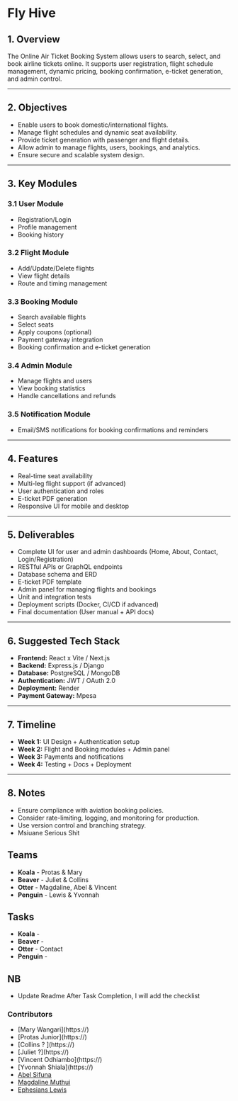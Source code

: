 # Fly Hive


## 1. Overview

The Online Air Ticket Booking System allows users to search, select, and book airline tickets online. It supports user registration, flight schedule management, dynamic pricing, booking confirmation, e-ticket generation, and admin control.

---

## 2. Objectives

* Enable users to book domestic/international flights.
* Manage flight schedules and dynamic seat availability.
* Provide ticket generation with passenger and flight details.
* Allow admin to manage flights, users, bookings, and analytics.
* Ensure secure and scalable system design.

---

## 3. Key Modules

### 3.1 User Module

* Registration/Login
* Profile management
* Booking history

### 3.2 Flight Module

* Add/Update/Delete flights
* View flight details
* Route and timing management

### 3.3 Booking Module

* Search available flights
* Select seats
* Apply coupons (optional)
* Payment gateway integration
* Booking confirmation and e-ticket generation

### 3.4 Admin Module

* Manage flights and users
* View booking statistics
* Handle cancellations and refunds

### 3.5 Notification Module

* Email/SMS notifications for booking confirmations and reminders

---

## 4. Features

* Real-time seat availability
* Multi-leg flight support (if advanced)
* User authentication and roles
* E-ticket PDF generation
* Responsive UI for mobile and desktop

---

## 5. Deliverables

* Complete UI for user and admin dashboards (Home, About, Contact, Login/Registration)
* RESTful APIs or GraphQL endpoints
* Database schema and ERD
* E-ticket PDF template
* Admin panel for managing flights and bookings
* Unit and integration tests
* Deployment scripts (Docker, CI/CD if advanced)
* Final documentation (User manual + API docs)

---

## 6. Suggested Tech Stack

* **Frontend:** React x Vite / Next.js
* **Backend:** Express.js / Django
* **Database:** PostgreSQL / MongoDB
* **Authentication:** JWT / OAuth 2.0
* **Deployment:** Render
* **Payment Gateway:** Mpesa
---

## 7. Timeline


* **Week 1:** UI Design + Authentication setup
* **Week 2:** Flight and Booking modules + Admin panel
* **Week 3:** Payments and notifications
* **Week 4:** Testing + Docs + Deployment
---

## 8. Notes

* Ensure compliance with aviation booking policies.
* Consider rate-limiting, logging, and monitoring for production.
* Use version control and branching strategy.
* Msiuane Serious Shit


## Teams

* **Koala** - Protas & Mary
* **Beaver** - Juliet & Collins
* **Otter** - Magdaline, Abel & Vincent
* **Penguin** - Lewis & Yvonnah


## Tasks

* **Koala** -
* **Beaver** -
* **Otter** - Contact
* **Penguin** -

## NB

- Update Readme After Task Completion, I will add the checklist

### Contributors

- [Mary Wangari](https://<add your profile>)
- [Protas Junior](https://<add your profile>)
- [Collins ? ](https://<add your profile>)
- [Juliet ?](https://<add your profile>)
- [Vincent Odhiambo](https://<add your profile>)
- [Yvonnah Shiala](https://<add your profile>)
- [Abel Sifuna](https://github.com/Cfuna22)
- [Magdaline Muthui](https://github.com/Miss-Maggie)
- [Ephesians Lewis](https://github.com/quiesscent)
